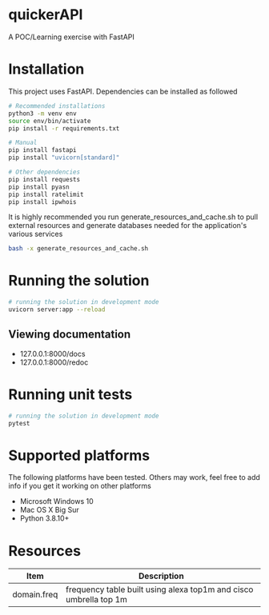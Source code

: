 # quickerAPI
A POC/Learning exercise with FastAPI

# Installation
This project uses FastAPI. Dependencies can be installed as followed

```sh
# Recommended installations
python3 -m venv env
source env/bin/activate
pip install -r requirements.txt
```

```sh
# Manual
pip install fastapi
pip install "uvicorn[standard]"
```

```sh
# Other dependencies
pip install requests
pip install pyasn
pip install ratelimit
pip install ipwhois
```

It is highly recommended you run generate_resources_and_cache.sh to pull external resources and generate databases needed for the application's various services
```sh
bash -x generate_resources_and_cache.sh
```

# Running the solution
```sh
# running the solution in development mode
uvicorn server:app --reload
```

## Viewing documentation
* 127.0.0.1:8000/docs
* 127.0.0.1:8000/redoc

# Running unit tests
```sh
# running the solution in development mode
pytest
```

# Supported platforms
The following platforms have been tested. Others may work, feel free to add info if you get it working on other platforms
* Microsoft Windows 10
* Mac OS X Big Sur
* Python 3.8.10+

# Resources
|Item|Description|
|---|---|
| domain.freq | frequency table built using alexa top1m and cisco umbrella top 1m |
